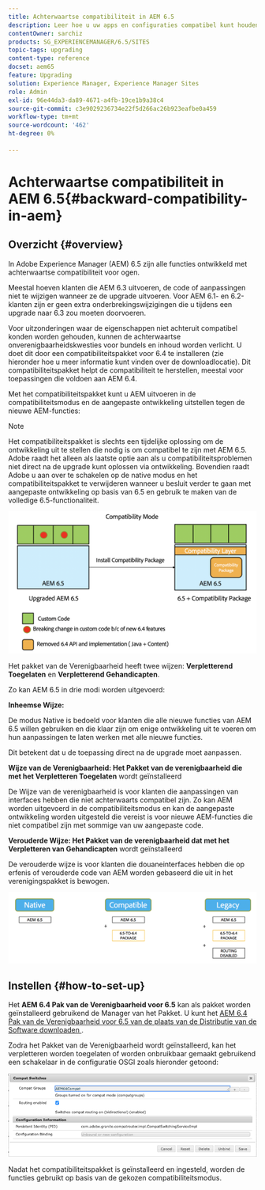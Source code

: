 ```yaml
---
title: Achterwaartse compatibiliteit in AEM 6.5
description: Leer hoe u uw apps en configuraties compatibel kunt houden met Adobe Experience Manager (AEM 6.5)
contentOwner: sarchiz
products: SG_EXPERIENCEMANAGER/6.5/SITES
topic-tags: upgrading
content-type: reference
docset: aem65
feature: Upgrading
solution: Experience Manager, Experience Manager Sites
role: Admin
exl-id: 96e44da3-da89-4671-a4fb-19ce1b9a38c4
source-git-commit: c3e9029236734e22f5d266ac26b923eafbe0a459
workflow-type: tm+mt
source-wordcount: '462'
ht-degree: 0%

---
```


# Achterwaartse compatibiliteit in AEM 6.5{#backward-compatibility-in-aem}

## Overzicht {#overview}

In Adobe Experience Manager (AEM) 6.5 zijn alle functies ontwikkeld met achterwaartse compatibiliteit voor ogen.

Meestal hoeven klanten die AEM 6.3 uitvoeren, de code of aanpassingen niet te wijzigen wanneer ze de upgrade uitvoeren. Voor AEM 6.1- en 6.2-klanten zijn er geen extra onderbrekingswijzigingen die u tijdens een upgrade naar 6.3 zou moeten doorvoeren.

Voor uitzonderingen waar de eigenschappen niet achteruit compatibel konden worden gehouden, kunnen de achterwaartse onverenigbaarheidskwesties voor bundels en inhoud worden verlicht. U doet dit door een compatibiliteitspakket voor 6.4 te installeren (zie hieronder hoe u meer informatie kunt vinden over de downloadlocatie). Dit compatibiliteitspakket helpt de compatibiliteit te herstellen, meestal voor toepassingen die voldoen aan AEM 6.4.

Met het compatibiliteitspakket kunt u AEM uitvoeren in de compatibiliteitsmodus en de aangepaste ontwikkeling uitstellen tegen de nieuwe AEM-functies:

>[!NOTE]
>
>Het compatibiliteitspakket is slechts een tijdelijke oplossing om de ontwikkeling uit te stellen die nodig is om compatibel te zijn met AEM 6.5. Adobe raadt het alleen als laatste optie aan als u compatibiliteitsproblemen niet direct na de upgrade kunt oplossen via ontwikkeling. Bovendien raadt Adobe u aan over te schakelen op de native modus en het compatibiliteitspakket te verwijderen wanneer u besluit verder te gaan met aangepaste ontwikkeling op basis van 6.5 en gebruik te maken van de volledige 6.5-functionaliteit.

![ sase ](assets/sase.png)

Het pakket van de Verenigbaarheid heeft twee wijzen: **Verpletterend Toegelaten** en **Verpletterend Gehandicapten**.

Zo kan AEM 6.5 in drie modi worden uitgevoerd:

**Inheemse Wijze:**

De modus Native is bedoeld voor klanten die alle nieuwe functies van AEM 6.5 willen gebruiken en die klaar zijn om enige ontwikkeling uit te voeren om hun aanpassingen te laten werken met alle nieuwe functies.

Dit betekent dat u de toepassing direct na de upgrade moet aanpassen.

**Wijze van de Verenigbaarheid: Het Pakket van de verenigbaarheid die met het Verpletteren Toegelaten** wordt geïnstalleerd

De Wijze van de verenigbaarheid is voor klanten die aanpassingen van interfaces hebben die niet achterwaarts compatibel zijn. Zo kan AEM worden uitgevoerd in de compatibiliteitsmodus en kan de aangepaste ontwikkeling worden uitgesteld die vereist is voor nieuwe AEM-functies die niet compatibel zijn met sommige van uw aangepaste code.

**Verouderde Wijze: Het Pakket van de verenigbaarheid dat met het Verpletteren van Gehandicapten** wordt geïnstalleerd

De verouderde wijze is voor klanten die douaneinterfaces hebben die op erfenis of verouderde code van AEM worden gebaseerd die uit in het verenigingspakket is bewogen.

![ sap ](assets/sapte.png)

## Instellen {#how-to-set-up}

Het **AEM 6.4 Pak van de Verenigbaarheid voor 6.5** kan als pakket worden geïnstalleerd gebruikend de Manager van het Pakket. U kunt het [ AEM 6.4 Pak van de Verenigbaarheid voor 6.5 van de plaats van de Distributie van de Software downloaden ](https://experience.adobe.com/#/downloads/content/software-distribution/en/aem.html?fulltext=compat*&amp;orderby=%40jcr%3Acontent%2Fjcr%3AlastModified&amp;orderby.sort=desc&amp;layout=list&amp;p.offset=0&amp;p.limit=20&amp;package=%2Fcontent%2Fsoftware-distribution%2Fen%2Fdetails.html%2Fcontent%2Fdam%2Faem%2Fpublic%2Fadobe%2Fpackages%2Fcq650%2Fcompatpack%2Faem-compat-cq65-to-cq64).

Zodra het Pakket van de Verenigbaarheid wordt geïnstalleerd, kan het verpletteren worden toegelaten of worden onbruikbaar gemaakt gebruikend een schakelaar in de configuratie OSGI zoals hieronder getoond:

![ Compat Schakelaars ](assets/compat-switches.png)

Nadat het compatibiliteitspakket is geïnstalleerd en ingesteld, worden de functies gebruikt op basis van de gekozen compatibiliteitsmodus.
